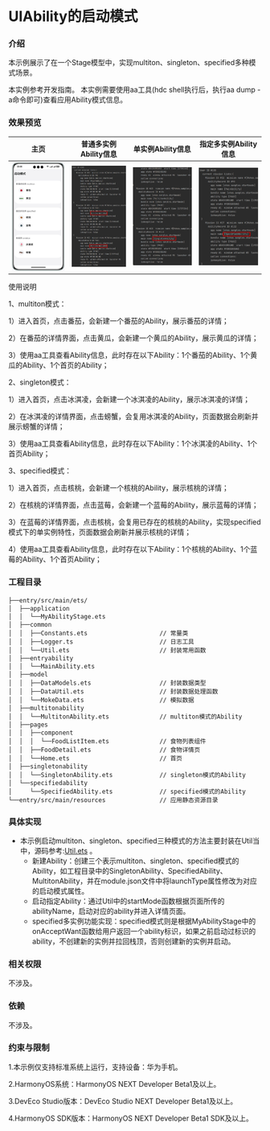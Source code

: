 # UIAbility的启动模式

### 介绍

本示例展示了在一个Stage模型中，实现multiton、singleton、specified多种模式场景。

本实例参考开发指南。
本实例需要使用aa工具(hdc shell执行后，执行aa dump -a命令即可)查看应用Ability模式信息。

### 效果预览

| 主页                                    | 普通多实例Ability信息                                                 |单实例Ability信息|指定多实例Ability信息|
|---------------------------------------|----------------------------------------------------------------|--------------------------------|--------------------------------|
| ![home](screenshots/devices/home.png) | ![普通多实例Ability信息](screenshots/devices/MultitonAbilityMsg.jpeg) |![单实例Ability信息](screenshots/devices/singletonAbilityMsg.jpeg)|![指定多实例Ability信息](screenshots/devices/specifiedAbilityMsg.jpeg)|

使用说明

1、multiton模式：

1）进入首页，点击番茄，会新建一个番茄的Ability，展示番茄的详情；

2）在番茄的详情界面，点击黄瓜，会新建一个黄瓜的Ability，展示黄瓜的详情；

3）使用aa工具查看Ability信息，此时存在以下Ability：1个番茄的Ability、1个黄瓜的Ability、1个首页的Ability；

2、singleton模式：

1）进入首页，点击冰淇凌，会新建一个冰淇凌的Ability，展示冰淇凌的详情；

2）在冰淇凌的详情界面，点击螃蟹，会复用冰淇凌的Ability，页面数据会刷新并展示螃蟹的详情；

3）使用aa工具查看Ability信息，此时存在以下Ability：1个冰淇凌的Ability、1个首页Ability；

3、specified模式：

1）进入首页，点击核桃，会新建一个核桃的Ability，展示核桃的详情；

2）在核桃的详情界面，点击蓝莓，会新建一个蓝莓的Ability，展示蓝莓的详情；

3）在蓝莓的详情界面，点击核桃，会复用已存在的核桃的Ability，实现specified模式下的单实例特性，页面数据会刷新并展示核桃的详情；

4）使用aa工具查看Ability信息，此时存在以下Ability：1个核桃的Ability、1个蓝莓的Ability、1个首页Ability；

### 工程目录
```
├──entry/src/main/ets/
│  ├──application
│  │  └──MyAbilityStage.ets 
│  ├──common
│  │  ├──Constants.ets                    // 常量类
│  │  ├──Logger.ts                        // 日志工具
│  │  └──Util.ets                         // 封装常用函数
│  ├──entryability
│  │  └──MainAbility.ets 
│  ├──model
│  │  ├──DataModels.ets                   // 封装数据类型
│  │  ├──DataUtil.ets                     // 封装数据处理函数
│  │  └──MokeData.ets                     // 模拟数据
│  ├──multitonability                  
│  │  └──MultitonAbility.ets              // multiton模式的Ability
│  ├──pages
│  │  ├──component
│  │  │  └──FoodListItem.ets              // 食物列表组件
│  │  ├──FoodDetail.ets                   // 食物详情页
│  │  └──Home.ets                         // 首页
│  ├──singletonability                  
│  │  └──SingletonAbility.ets             // singleton模式的Ability
│  └──specifiedability                  
│     └──SpecifiedAbility.ets             // specified模式的Ability
└──entry/src/main/resources               // 应用静态资源目录
```
### 具体实现

* 本示例启动multiton、singleton、specified三种模式的方法主要封装在Util当中，源码参考:[Util.ets](entry/src/main/ets/common/Util.ets) 。
  * 新建Ability：创建三个表示multiton、singleton、specified模式的Ability，如工程目录中的SingletonAbility、SpecifiedAbility、MultitonAbility，并在module.json文件中将launchType属性修改为对应的启动模式属性。
  * 启动指定Ability：通过Util中的startMode函数根据页面所传的abilityName，启动对应的ability并进入详情页面。
  * specified多实例功能实现：specified模式则是根据MyAbilityStage中的onAcceptWant函数给用户返回一个ability标识，如果之前启动过标识的ability，不创建新的实例并拉回栈顶，否则创建新的实例并启动。

### 相关权限

不涉及。

### 依赖

不涉及。

### 约束与限制

1.本示例仅支持标准系统上运行，支持设备：华为手机。

2.HarmonyOS系统：HarmonyOS NEXT Developer Beta1及以上。

3.DevEco Studio版本：DevEco Studio NEXT Developer Beta1及以上。

4.HarmonyOS SDK版本：HarmonyOS NEXT Developer Beta1 SDK及以上。